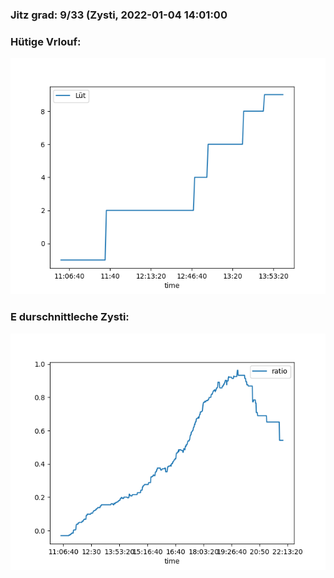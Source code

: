 ### Jitz grad: 9/33 (Zysti, 2022-01-04 14:01:00

### Hütige Vrlouf:
![Graph](Today.png)

### E durschnittleche Zysti:
![Graph](Zysti.png)